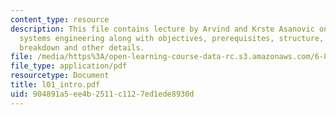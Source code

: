 ```yaml
---
content_type: resource
description: This file contains lecture by Arvind and Krste Asanovic on modern digital
  systems engineering along with objectives, prerequisites, structure, project, grade
  breakdown and other details.
file: /media/https%3A/open-learning-course-data-rc.s3.amazonaws.com/6-884-complex-digital-systems-spring-2005/904891a5ee4b2511c1127ed1ede8930d_l01_intro.pdf
file_type: application/pdf
resourcetype: Document
title: l01_intro.pdf
uid: 904891a5-ee4b-2511-c112-7ed1ede8930d
---
```

